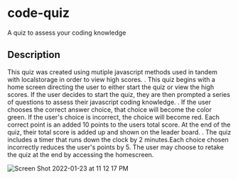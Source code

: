 # code-quiz
A quiz to assess your coding knowledge

## Description
This quiz was created using mutiple javascript methods used in tandem with localstorage in order to view high scores.
.
This quiz begins with a home screen directing the user to either start the quiz or view the high scores. If the user decides to start the quiz, they are then prompted a series of questions to assess their javascript coding knowledge.
.
If the user chooses the correct answer choice, that choice will become the color green. If the user's choice is incorrect, the choice will become red. Each correct point is an added 10 points to the users total score. At the end of the quiz, their total score is added up and shown on the leader board. 
.
The quiz includes a timer that runs down the clock by 2 minutes.Each choice chosen incorrectly reduces the user's points by 5. The user may choose to retake the quiz at the end by accessing the homescreen. 


![Screen Shot 2022-01-23 at 11 12 17 PM](https://user-images.githubusercontent.com/93490778/150721380-d713a840-2a4b-48a6-b0b5-d524a5f01657.png)
